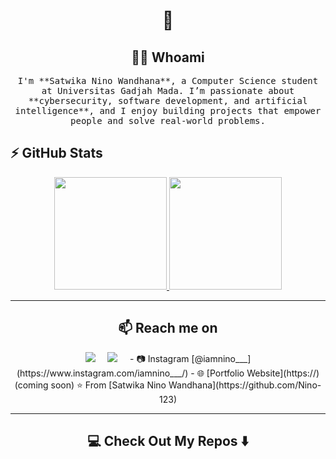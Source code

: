 <h1 align="center"> 👋 </h1> 

<h2 align="center"> 👨‍💻 Whoami</h2>
<p align="center">
  <samp> I'm **Satwika Nino Wandhana**, a Computer Science student at Universitas Gadjah Mada.  I’m passionate about **cybersecurity, software development, and artificial intelligence**, and I enjoy building projects that empower people and solve real-world problems. 
  </samp>


## ⚡ GitHub Stats
<p align="center">
<a href="https://github.com/dimasmds">
  <img height="180em" src="https://github-readme-stats-eight-theta.vercel.app/api?username=Nino-123&show_icons=true&theme=algolia&include_all_commits=true&count_private=true"/>
  <img height="180em" src="https://github-readme-stats-eight-theta.vercel.app/api/top-langs/?username=Nino-123&layout=compact&langs_count=8&theme=algolia"/>
</a>
</p>

<hr>

<h2  align="center">📫 Reach me on</h2>
<p align="center">
  <a target="_blank"href="https://www.linkedin.com/in/satwikaninowandhana/"><img src="https://img.shields.io/badge/linkedin-%230077B5.svg?&style=for-the-badge&logo=linkedin&logoColor=white" /></a>&nbsp;&nbsp;&nbsp;&nbsp;
  <a href="mailto:nino.wandhana@gmail.com?subject=Hello%20Ileri,%20From%20Github"><img src="https://img.shields.io/badge/gmail-%23D14836.svg?&style=for-the-badge&logo=gmail&logoColor=white" /></a>&nbsp;&nbsp;&nbsp;&nbsp;
- 📷 Instagram [@iamnino___](https://www.instagram.com/iamnino___/)  
- 🌐 [Portfolio Website](https://) (coming soon)  
⭐️ From [Satwika Nino Wandhana](https://github.com/Nino-123)  
</p>

<hr>

<h2  align="center">💻 Check Out My Repos ⬇️ </h2>
